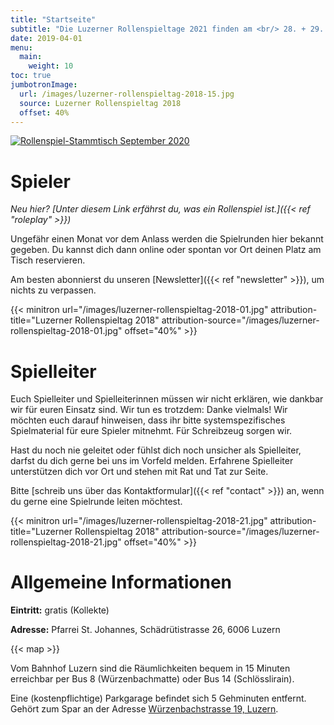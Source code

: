 ```yaml
---
title: "Startseite"
subtitle: "Die Luzerner Rollenspieltage 2021 finden am <br/> 28. + 29. August 2021 statt"
date: 2019-04-01
menu:
  main:
    weight: 10
toc: true
jumbotronImage:
  url: /images/luzerner-rollenspieltag-2018-15.jpg
  source: Luzerner Rollenspieltag 2018
  offset: 40%
---
```


[![Rollenspiel-Stammtisch September 2020](/images/stammtisch/Rollenspiel-Stammtisch-Sep20_Title_1200x675px.png "Rollenspiel-Stammtisch September 2020")]((https://gildedernacht.ch/stammtisch/))

# Spieler

_Neu hier? [Unter diesem Link erfährst du, was ein Rollenspiel ist.]({{< ref "roleplay" >}})_

Ungefähr einen Monat vor dem Anlass werden die Spielrunden hier bekannt gegeben. Du kannst dich dann online oder spontan vor Ort deinen Platz am Tisch reservieren.

Am besten abonnierst du unseren [Newsletter]({{< ref "newsletter" >}}), um nichts zu verpassen.

{{< minitron url="/images/luzerner-rollenspieltag-2018-01.jpg" attribution-title="Luzerner Rollenspieltag 2018" attribution-source="/images/luzerner-rollenspieltag-2018-01.jpg" offset="40%" >}}

# Spielleiter

Euch Spielleiter und Spielleiterinnen müssen wir nicht erklären, wie dankbar wir für euren Einsatz sind. Wir tun es trotzdem: Danke vielmals! Wir möchten euch darauf hinweisen, dass ihr bitte systemspezifisches Spielmaterial für eure Spieler mitnehmt. Für Schreibzeug sorgen wir.

Hast du noch nie geleitet oder fühlst dich noch unsicher als Spielleiter, darfst du dich gerne bei uns im Vorfeld melden. Erfahrene Spielleiter unterstützen dich vor Ort und stehen mit Rat und Tat zur Seite.

Bitte [schreib uns über das Kontaktformular]({{< ref "contact" >}}) an, wenn du gerne eine Spielrunde leiten möchtest.

{{< minitron url="/images/luzerner-rollenspieltag-2018-21.jpg" attribution-title="Luzerner Rollenspieltag 2018" attribution-source="/images/luzerner-rollenspieltag-2018-21.jpg" offset="40%" >}}

# Allgemeine Informationen

**Eintritt:** gratis (Kollekte)

**Adresse:** Pfarrei St. Johannes, Schädrütistrasse 26, 6006 Luzern

{{< map >}}

Vom Bahnhof Luzern sind die Räumlichkeiten bequem in 15 Minuten erreichbar per Bus 8 (Würzenbachmatte) oder Bus 14 (Schlösslirain).

Eine (kostenpflichtige) Parkgarage befindet sich 5 Gehminuten entfernt. Gehört zum Spar an der Adresse [Würzenbachstrasse 19, Luzern](https://www.google.com/maps/place/SPAR+Supermarkt+Luzern-W%C3%BCrzenbach/@47.0550262,8.3416737,17z/data=!3m1!4b1!4m5!3m4!1s0x478ffbe48d8adf9d:0xdd347929f81510b5!8m2!3d47.0550262!4d8.3438624).
